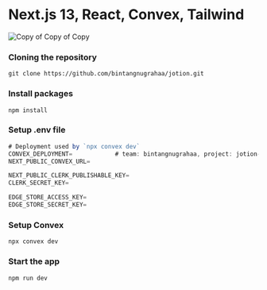 # Next.js 13, React, Convex, Tailwind

![Copy of Copy of Copy]()

### Cloning the repository

```shell
git clone https://github.com/bintangnugrahaa/jotion.git
```

### Install packages

```shell
npm install
```

### Setup .env file


```js
# Deployment used by `npx convex dev`
CONVEX_DEPLOYMENT=            # team: bintangnugrahaa, project: jotion-9505a
NEXT_PUBLIC_CONVEX_URL=

NEXT_PUBLIC_CLERK_PUBLISHABLE_KEY=
CLERK_SECRET_KEY=

EDGE_STORE_ACCESS_KEY=
EDGE_STORE_SECRET_KEY=
```

### Setup Convex

```shell
npx convex dev

```

### Start the app

```shell
npm run dev
```
